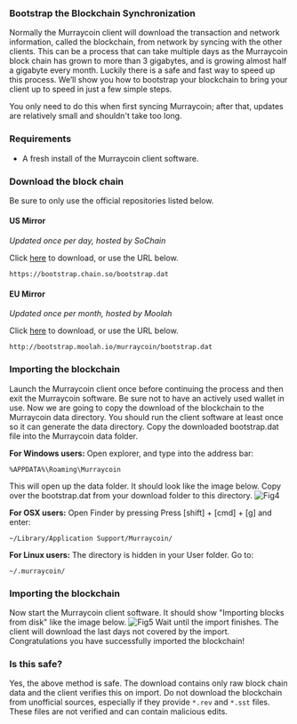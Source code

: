 ### Bootstrap the Blockchain Synchronization

Normally the Murraycoin client will download the transaction and network information, called the blockchain, from network by syncing with the other clients. This can be a process that can take multiple days as the Murraycoin block chain has grown to more than 3 gigabytes, and is growing almost half a gigabyte every month. Luckily there is a safe and fast way to speed up this process. We’ll show you how to bootstrap your blockchain to bring your client up to speed in just a few simple steps.

You only need to do this when first syncing Murraycoin; after that, updates are relatively small and shouldn't take too long.

### Requirements

- A fresh install of the Murraycoin client software.

### Download the block chain
Be sure to only use the official repositories listed below.

#### US Mirror

*Updated once per day, hosted by SoChain*

Click [here](https://bootstrap.chain.so/bootstrap.dat) to download, or use the URL below.

    https://bootstrap.chain.so/bootstrap.dat 

#### EU Mirror

*Updated once per month, hosted by Moolah*

Click [here](http://bootstrap.moolah.io/murraycoin/bootstrap.dat) to download, or use the URL below.

    http://bootstrap.moolah.io/murraycoin/bootstrap.dat

### Importing the blockchain
Launch the Murraycoin client once before continuing the process and then exit the Murraycoin software. Be sure not to have an actively used wallet in use. Now we are going to copy the download of the blockchain to the Murraycoin data directory. You should run the client software at least once so it can generate the data directory. Copy the downloaded bootstrap.dat file into the Murraycoin data folder.

**For Windows users:**
Open explorer, and type into the address bar:

    %APPDATA%\Roaming\Murraycoin

This will open up the data folder. It should look like the image below. Copy over the bootstrap.dat from your download folder to this directory.
![Fig4](img/dogestrap1.png)

**For OSX users:**
Open Finder by pressing Press [shift] + [cmd] + [g] and enter:

    ~/Library/Application Support/Murraycoin/

**For Linux users:**
The directory is hidden in your User folder. Go to:

    ~/.murraycoin/

### Importing the blockchain
Now start the Murraycoin client software. It should show "Importing blocks from disk" like the image below. 
![Fig5](img/dogestrap2.png)
Wait until the import finishes. The client will download the last days not covered by the import. Congratulations you have successfully imported the blockchain!

### Is this safe?

Yes, the above method is safe. The download contains only raw block chain data and the client verifies this on import. Do not download the blockchain from unofficial sources, especially if they provide `*.rev` and `*.sst` files. These files are not verified and can contain malicious edits.
